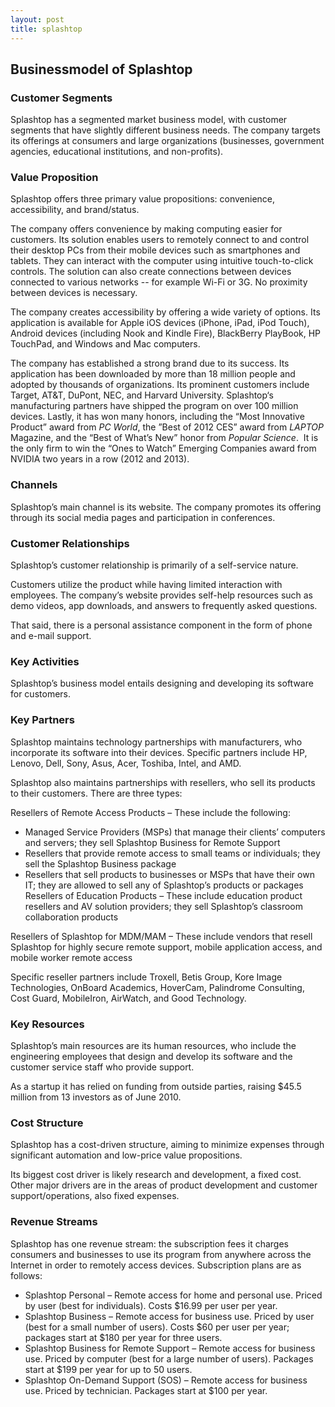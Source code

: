 ```yaml
---
layout: post
title: splashtop
---
```


Businessmodel of Splashtop
---------------------------

### Customer Segments

Splashtop has a segmented market business model, with customer segments that have slightly different business needs. The company targets its offerings at consumers and large organizations (businesses, government agencies, educational institutions, and non-profits).

### Value Proposition

Splashtop offers three primary value propositions: convenience, accessibility, and brand/status.

The company offers convenience by making computing easier for customers. Its solution enables users to remotely connect to and control their desktop PCs from their mobile devices such as smartphones and tablets. They can interact with the computer using intuitive touch-to-click controls. The solution can also create connections between devices connected to various networks -- for example Wi-Fi or 3G. No proximity between devices is necessary.

The company creates accessibility by offering a wide variety of options. Its application is available for Apple iOS devices (iPhone, iPad, iPod Touch), Android devices (including Nook and Kindle Fire), BlackBerry PlayBook, HP TouchPad, and Windows and Mac computers.

The company has established a strong brand due to its success. Its application has been downloaded by more than 18 million people and adopted by thousands of organizations. Its prominent customers include Target, AT&T, DuPont, NEC, and Harvard University. Splashtop‘s manufacturing partners have shipped the program on over 100 million devices. Lastly, it has won many honors, including the “Most Innovative Product” award from *PC World*, the ”Best of 2012 CES” award from *LAPTOP* Magazine, and the “Best of What’s New” honor from *Popular Science*.  It is the only firm to win the “Ones to Watch” Emerging Companies award from NVIDIA two years in a row (2012 and 2013).

### Channels

Splashtop’s main channel is its website. The company promotes its offering through its social media pages and participation in conferences.

### Customer Relationships

Splashtop’s customer relationship is primarily of a self-service nature.

Customers utilize the product while having limited interaction with employees. The company’s website provides self-help resources such as demo videos, app downloads, and answers to frequently asked questions.

That said, there is a personal assistance component in the form of phone and e-mail support.

### Key Activities

Splashtop’s business model entails designing and developing its software for customers.

### Key Partners

Splashtop maintains technology partnerships with manufacturers, who incorporate its software into their devices. Specific partners include HP, Lenovo, Dell, Sony, Asus, Acer, Toshiba, Intel, and AMD.

Splashtop also maintains partnerships with resellers, who sell its products to their customers. There are three types:

Resellers of Remote Access Products – These include the following:

 * Managed Service Providers (MSPs) that manage their clients’ computers and servers; they sell Splashtop Business for Remote Support
* Resellers that provide remote access to small teams or individuals; they sell the Splashtop Business package
* Resellers that sell products to businesses or MSPs that have their own IT; they are allowed to sell any of Splashtop’s products or packages
 Resellers of Education Products – These include education product resellers and AV solution providers; they sell Splashtop’s classroom collaboration products

Resellers of Splashtop for MDM/MAM – These include vendors that resell Splashtop for highly secure remote support, mobile application access, and mobile worker remote access

Specific reseller partners include Troxell, Betis Group, Kore Image Technologies, OnBoard Academics, HoverCam, Palindrome Consulting, Cost Guard, MobileIron, AirWatch, and Good Technology.

### Key Resources

Splashtop’s main resources are its human resources, who include the engineering employees that design and develop its software and the customer service staff who provide support.

As a startup it has relied on funding from outside parties, raising $45.5 million from 13 investors as of June 2010.

### Cost Structure

Splashtop has a cost-driven structure, aiming to minimize expenses through significant automation and low-price value propositions.

Its biggest cost driver is likely research and development, a fixed cost. Other major drivers are in the areas of product development and customer support/operations, also fixed expenses.

### Revenue Streams

Splashtop has one revenue stream: the subscription fees it charges consumers and businesses to use its program from anywhere across the Internet in order to remotely access devices. Subscription plans are as follows:

 * Splashtop Personal – Remote access for home and personal use. Priced by user (best for individuals). Costs $16.99 per user per year.
* Splashtop Business – Remote access for business use. Priced by user (best for a small number of users). Costs $60 per user per year; packages start at $180 per year for three users.
* Splashtop Business for Remote Support – Remote access for business use. Priced by computer (best for a large number of users). Packages start at $199 per year for up to 50 users.
* Splashtop On-Demand Support (SOS) – Remote access for business use. Priced by technician. Packages start at $100 per year.
